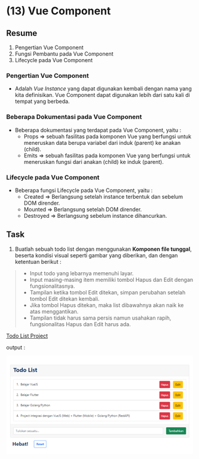 # (13) Vue Component

## Resume
1. Pengertian Vue Component
2. Fungsi Pembantu pada Vue Component
3. Lifecycle pada Vue Component

### Pengertian Vue Component
* Adalah _Vue Instance_ yang dapat digunakan kembali dengan nama yang kita definisikan. Vue Component dapat digunakan lebih dari satu kali di tempat yang berbeda.

### Beberapa Dokumentasi pada Vue Component
* Beberapa dokumentasi yang terdapat pada Vue Component, yaitu :
  + Props => sebuah fasilitas pada komponen Vue yang berfungsi untuk meneruskan data berupa variabel dari induk (parent) ke anakan (child).
  + Emits => sebuah fasilitas pada komponen Vue yang berfungsi untuk meneruskan fungsi dari anakan (child) ke induk (parent).

### Lifecycle pada Vue Component
* Beberapa fungsi Lifecycle pada Vue Component, yaitu :
  + Created => Berlangsung setelah instance terbentuk dan sebelum DOM dirender.
  + Mounted => Berlangsung setelah DOM dirender.
  + Destroyed => Berlangsung sebelum instance dihancurkan.


## Task
1. Buatlah sebuah todo list dengan menggunakan **Komponen file tunggal**, beserta kondisi visual seperti gambar yang diberikan, dan dengan ketentuan berikut :
  > * Input todo yang lebarnya memenuhi layar.
  > * Input masing-masing item memiliki tombol Hapus dan Edit dengan fungsionalitasnya.
  > * Tampilan ketika tombol Edit ditekan, simpan perubahan setelah tombol Edit ditekan kembali.
  > * Jika tombol Hapus ditekan, maka list dibawahnya akan naik ke atas menggantikan.
  > * Tampilan tidak harus sama persis namun usahakan rapih, fungsionalitas Hapus dan Edit harus ada.


[Todo List Project](../12_Vue%20CLI/praktikum)

output :

![Output todo list file tunggal App.vue](screenshots/screenshot%20-%20todo_list.JPG)
